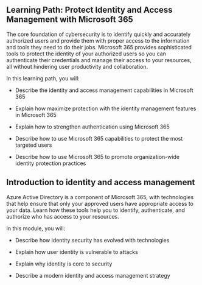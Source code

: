 ## Learning Path: Protect Identity and Access Management with Microsoft 365 

The core foundation of cybersecurity is to identify quickly and accurately authorized users and provide them with proper access to the information and tools they need to do their jobs. Microsoft 365 provides sophisticated tools to protect the identity of your authorized users so you can authenticate their credentials and manage their access to your resources, all without hindering user productivity and collaboration.   

In this learning path, you will:   

- Describe the identity and access management capabilities in Microsoft 365 

- Explain how maximize protection with the identity management features in Microsoft 365 

- Explain how to strengthen authentication using Microsoft 365 

- Describe how to use Microsoft 365 capabilities to protect the most targeted users  

- Describe how to use Microsoft 365 to promote organization-wide identity protection practices 

## Introduction to identity and access management  


Azure Active Directory is a component of Microsoft 365, with technologies that help ensure that only your approved users have appropriate access to your data.  Learn how these tools help you to identify, authenticate, and authorize who has access to your resources. 

In this module, you will: 

- Describe how identity security has evolved with technologies 

- Explain how user identity is vulnerable to attacks 

- Explain why identity is core to security  

- Describe a modern identity and access management strategy 
